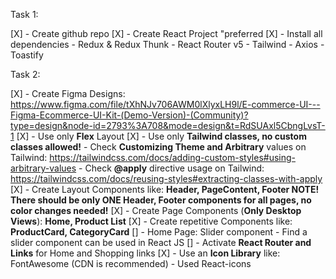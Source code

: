 Task 1:

[X] - Create github repo
[X] - Create React Project "preferred
[X] - Install all dependencies - Redux & Redux Thunk - React Router v5 - Tailwind - Axios - Toastify

Task 2:

[X] - Create Figma Designs: https://www.figma.com/file/tXhNJv706AWM0lXlyxLH9l/E-commerce-UI---Figma-Ecommerce-UI-Kit-(Demo-Version)-(Community)?type=design&node-id=2793%3A708&mode=design&t=RdSUAxl5CbngLvsT-1
[X] - Use only **Flex** Layout
[X] - Use only **Tailwind classes, no custom classes allowed!** - Check **Customizing Theme and Arbitrary** values on Tailwind: https://tailwindcss.com/docs/adding-custom-styles#using-arbitrary-values - Check **@apply** directive usage on Tailwind: https://tailwindcss.com/docs/reusing-styles#extracting-classes-with-apply
[X] - Create Layout Components like: **Header, PageContent, Footer
NOTE! There should be only ONE Header, Footer components for all pages, no color changes needed!**
[X] - Create Page Components (**Only Desktop Views**): **Home, Product List**
[X] - Create repetitive Components like: **ProductCard, CategoryCard**
[] - Home Page: Slider component - Find a slider component can be used in React JS
[] - Activate **React Router and Links** for Home and Shopping links
[X] - Use an **Icon Library** like: FontAwesome (CDN is recommended) - Used React-icons
